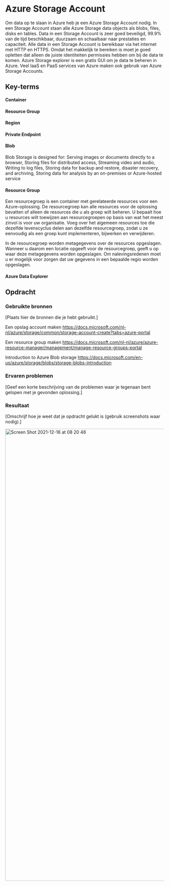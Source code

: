 # Azure Storage Account

Om data op te slaan in Azure heb je een Azure Storage Account nodig. In een Storage Account staan alle Azure Storage data objects als blobs, files, disks en tables.
Data in een Storage Account is zeer goed beveiligd, 99.9% van de tijd beschikbaar, duurzaam en schaalbaar naar prestaties en capaciteit.
Alle data in een Storage Account is bereikbaar via het internet met HTTP en HTTPS. Omdat het makkelijk te bereiken is moet je goed opletten dat alleen de juiste identiteiten permissies hebben om bij de data te komen.
Azure Storage explorer is een gratis GUI om je data te beheren in Azure. Veel IaaS en PaaS services van Azure maken ook gebruik van Azure Storage Accounts.

## Key-terms

#### Container

#### Resource Group

#### Region

#### Private Endpoint

#### Blob

Blob Storage is designed for: Serving images or documents directly to a browser, Storing files for distributed access, Streaming video and audio, Writing to log files, Storing data for backup and restore, disaster recovery, and archiving, Storing data for analysis by an on-premises or Azure-hosted service

#### Resource Group

Een resourcegroep is een container met gerelateerde resources voor een Azure-oplossing. De resourcegroep kan alle resources voor de oplossing bevatten of alleen de resources die u als groep wilt beheren. U bepaalt hoe u resources wilt toewijzen aan resourcegroepen op basis van wat het meest zinvol is voor uw organisatie. Voeg over het algemeen resources toe die dezelfde levenscyclus delen aan dezelfde resourcegroep, zodat u ze eenvoudig als een groep kunt implementeren, bijwerken en verwijderen.

In de resourcegroep worden metagegevens over de resources opgeslagen. Wanneer u daarom een locatie opgeeft voor de resourcegroep, geeft u op waar deze metagegevens worden opgeslagen. Om nalevingsredenen moet u er mogelijk voor zorgen dat uw gegevens in een bepaalde regio worden opgeslagen.

#### Azure Data Explorer

## Opdracht

### Gebruikte bronnen
[Plaats hier de bronnen die je hebt gebruikt.]

Een opslag account maken https://docs.microsoft.com/nl-nl/azure/storage/common/storage-account-create?tabs=azure-portal

Een resource group maken https://docs.microsoft.com/nl-nl/azure/azure-resource-manager/management/manage-resource-groups-portal

Introduction to Azure Blob storage https://docs.microsoft.com/en-us/azure/storage/blobs/storage-blobs-introduction

### Ervaren problemen
[Geef een korte beschrijving van de problemen waar je tegenaan bent gelopen met je gevonden oplossing.]

### Resultaat
[Omschrijf hoe je weet dat je opdracht gelukt is (gebruik screenshots waar nodig).]


<img width="1434" alt="Screen Shot 2021-12-16 at 08 20 46" src="https://user-images.githubusercontent.com/89514322/146326158-b385df21-70db-4d5c-a36d-43533b4f4e5b.png">
